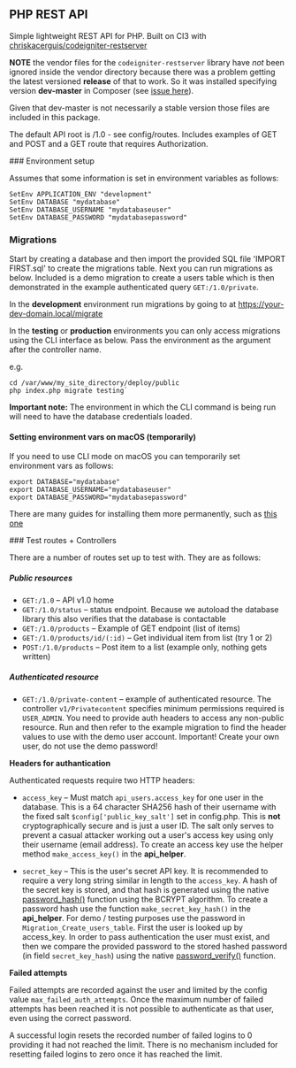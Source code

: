 ## PHP REST API

Simple lightweight REST API for PHP. Built on CI3 with [chriskacerguis/codeigniter-restserver](https://github.com/chriskacerguis/codeigniter-restserver)

**NOTE** the vendor files for the `codeigniter-restserver` library have *not* been ignored inside the vendor directory because there was a problem getting the latest versioned **release** of that to work. So it was installed specifying version **dev-master** in Composer (see [issue here](https://github.com/chriskacerguis/codeigniter-restserver/issues/1065)).

Given that dev-master is not necessarily a stable version those files are included in this package.

The default API root is /1.0 - see config/routes. Includes examples of GET and POST and a GET route that requires Authorization.

### Environment setup

Assumes that some information is set in environment variables as follows:

    SetEnv APPLICATION_ENV "development"
    SetEnv DATABASE "mydatabase"
    SetEnv DATABASE_USERNAME "mydatabaseuser"
    SetEnv DATABASE_PASSWORD "mydatabasepassword"


### Migrations

Start by creating a database and then import the provided SQL file 'IMPORT FIRST.sql' to create the migrations table. Next you can run migrations as below. Included is a demo migration to create a users table which is then demonstrated in the example authenticated query `GET:/1.0/private`.

In the **development** environment run migrations by going to at https://your-dev-domain.local/migrate

In the **testing** or **production** environments you can only access migrations using the CLI interface as below. Pass the environment as the argument after the controller name.

e.g.

    cd /var/www/my_site_directory/deploy/public
    php index.php migrate testing`


**Important note:** The environment in which the CLI command is being run will need to have the database credentials loaded.

#### Setting environment vars on macOS (temporarily)

If you need to use CLI mode on macOS you can temporarily set environment vars as follows:

    export DATABASE="mydatabase"
    export DATABASE_USERNAME="mydatabaseuser"
    export DATABASE_PASSWORD="mydatabasepassword"

There are many guides for installing them more permanently, such as [this one](https://medium.com/@youngstone89/setting-up-environment-variables-in-mac-os-28e5941c771c)


### Test routes + Controllers

There are a number of routes set up to test with. They are as follows:

##### Public resources

- `GET:/1.0` – API v1.0 home
- `GET:/1.0/status` – status endpoint. Because we autoload the database library this also verifies that the database is contactable
- `GET:/1.0/products` – Example of GET endpoint (list of items)
- `GET:/1.0/products/id/(:id)` – Get individual item from list (try 1 or 2)
- `POST:/1.0/products` – Post item to a list (example only, nothing gets written)

##### Authenticated resource

- `GET:/1.0/private-content` – example of authenticated resource. The controller `v1/Privatecontent` specifies minimum permissions required is `USER_ADMIN`. You need to provide auth headers to access any non-public resource. Run and then refer to the example migration to find the header values to use with the demo user account. Important! Create your own user, do not use the demo password!

**Headers for authantication**

Authenticated requests require two HTTP headers:

- `access_key` – Must match `api_users.access_key` for one user in the database. This is a 64 character SHA256 hash of their username with the fixed salt `$config['public_key_salt']` set in config.php. This is **not** cryptographically secure and is just a user ID. The salt only serves to prevent a casual attacker working out a user's access key using only their username (email address). To create an access key use the helper method `make_access_key()` in the **api_helper**.

- `secret_key` – This is the user's secret API key. It is recommended to require a very long string similar in length to the `access_key`. A hash of the secret key is stored, and that hash is generated using the native [password_hash()](https://www.php.net/manual/en/function.password-hash.php) function using the BCRYPT algorithm. To create a password hash use the function `make_secret_key_hash()` in the **api_helper**. For demo / testing purposes use the password in `Migration_Create_users_table`. First the user is looked up by access_key. In order to pass authentication the user must exist, and then we compare the provided password to the stored hashed password (in field `secret_key_hash`) using the native [password_verify()](https://www.php.net/manual/en/function.password-verify.php) function.


**Failed attempts**

Failed attempts are recorded against the user and limited by the config value `max_failed_auth_attempts`. Once the maximum number of failed attempts has been reached it is not possible to authenticate as that user, even using the correct password.

A successful login resets the recorded number of failed logins to 0 providing it had not reached the limit. There is no mechanism included for resetting failed logins to zero once it has reached the limit.
